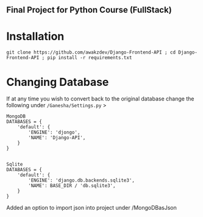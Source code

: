 ## Final Project for Python Course (FullStack)
# Installation 
`git clone https://github.com/awakzdev/Django-Frontend-API ; cd Django-Frontend-API ; pip install -r requirements.txt`



# Changing Database
If at any time you wish to convert back to the original database change the following under `/Ganesha/Settings.py` >


```
MongoDB
DATABASES = {
    'default': {
        'ENGINE': 'djongo',
        'NAME': 'Django-API',
    }
}


Sqlite
DATABASES = {
    'default': {
        'ENGINE': 'django.db.backends.sqlite3',
        'NAME': BASE_DIR / 'db.sqlite3',
    }
}
```

Added an option to import json into project under /MongoDBasJson
